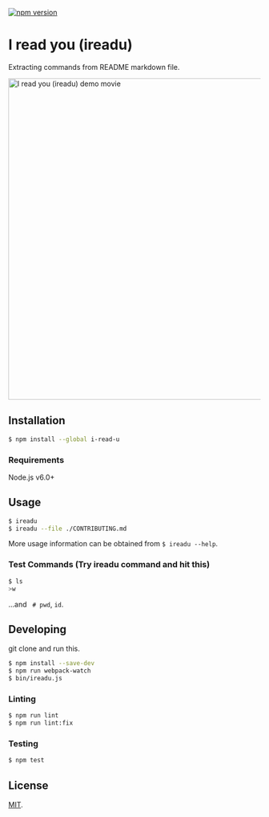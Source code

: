 [![npm version](https://badge.fury.io/js/i-read-u.svg)](https://www.npmjs.com/package/i-read-u)

# I read you (ireadu)
Extracting commands from README markdown file.

<img src="https://user-images.githubusercontent.com/7953751/43365345-8f384cb2-9366-11e8-91be-a80e862a1037.gif" width="640" alt="I read you (ireadu) demo movie"/>

## Installation
```bash
$ npm install --global i-read-u
```

### Requirements
Node.js v6.0+

## Usage
```bash
$ ireadu
$ ireadu --file ./CONTRIBUTING.md
```
More usage information can be obtained from `$ ireadu --help`.

### Test Commands (Try ireadu command and hit this)
```bash
$ ls
>w
```
...and ` # pwd`, `id`.

## Developing
git clone and run this.
```bash
$ npm install --save-dev
$ npm run webpack-watch
$ bin/ireadu.js
```

### Linting
```bash
$ npm run lint
$ npm run lint:fix
```

### Testing
```bash
$ npm test
```

## License
[MIT](LICENSE).
